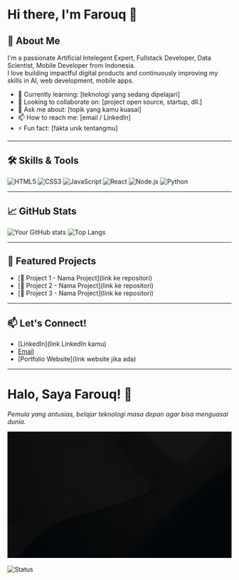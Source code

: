 # Hi there, I'm Farouq 👋

## 🚀 About Me
I'm a passionate Artificial Intelegent Expert, Fullstack Developer, Data Scientist, Mobile Developer from Indonesia.  
I love building impactful digital products and continuously improving my skills in AI, web development, mobile apps.

- 🌱 Currently learning: [teknologi yang sedang dipelajari]
- 👯 Looking to collaborate on: [project open source, startup, dll.]
- 💬 Ask me about: [topik yang kamu kuasai]
- 📫 How to reach me: [email / LinkedIn]
- ⚡ Fun fact: [fakta unik tentangmu]

---

## 🛠️ Skills & Tools
![HTML5](https://img.shields.io/badge/HTML5-E34F26?style=flat-square&logo=html5&logoColor=white)
![CSS3](https://img.shields.io/badge/CSS3-1572B6?style=flat-square&logo=css3&logoColor=white)
![JavaScript](https://img.shields.io/badge/JavaScript-F7DF1E?style=flat-square&logo=javascript&logoColor=black)
![React](https://img.shields.io/badge/React-20232A?style=flat-square&logo=react&logoColor=61DAFB)
![Node.js](https://img.shields.io/badge/Node.js-339933?style=flat-square&logo=nodedotjs&logoColor=white)
![Python](https://img.shields.io/badge/Python-3776AB?style=flat-square&logo=python&logoColor=white)
<!-- Tambahkan tools lain yang kamu kuasai -->

---

## 📈 GitHub Stats

![Your GitHub stats](https://github-readme-stats.vercel.app/api?username=Farouq-beginner&show_icons=true&theme=tokyonight)
![Top Langs](https://github-readme-stats.vercel.app/api/top-langs/?username=Farouq-beginner&layout=compact&theme=tokyonight)

---

## 📂 Featured Projects

- [🚀 Project 1 - Nama Project](link ke repositori)
- [📱 Project 2 - Nama Project](link ke repositori)
- [🧠 Project 3 - Nama Project](link ke repositori)

---

## 📫 Let's Connect!

- [LinkedIn](link LinkedIn kamu)
- [Email](mailto:emailkamu@email.com)
- [Portfolio Website](link website jika ada)

---




# Halo, Saya Farouq! 👋
_Pemula yang antusias, belajar teknologi masa depan agar bisa menguasai dunia._

![Contoh GIF](welcome.gif)

![Status](https://img.shields.io/badge/Status-Active-brightgreen)
<!--
**Farouq-beginner/Farouq-beginner** is a ✨ _special_ ✨ repository because its `README.md` (this file) appears on your GitHub profile.

Here are some ideas to get you started:

- 🔭 I’m currently working on ...
- 🌱 I’m currently learning ...
- 👯 I’m looking to collaborate on ...
- 🤔 I’m looking for help with ...
- 💬 Ask me about ...
- 📫 How to reach me: ...
- 😄 Pronouns: ...
- ⚡ Fun fact: ...
-->
